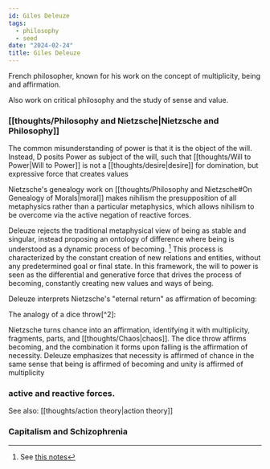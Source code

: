 ```yaml
---
id: Giles Deleuze
tags:
  - philosophy
  - seed
date: "2024-02-24"
title: Giles Deleuze
---
```


French philosopher, known for his work on the concept of multiplicity, being and affirmation.

Also work on critical philosophy and the study of sense and value.

### [[thoughts/Philosophy and Nietzsche|Nietzsche and Philosophy]]

The common misunderstanding of power is that it is the object of the will. Instead, D posits Power as subject of the will, such that [[thoughts/Will to Power|Will to Power]] is not a [[thoughts/desire|desire]] for domination, but expressive force that creates values


Nietzsche's genealogy work on [[thoughts/Philosophy and Nietzsche#On Genealogy of Morals|moral]] makes nihilism the presupposition of all metaphysics rather than a particular metaphysics, which allows nihilism to be overcome via the active negation of reactive forces.

Deleuze rejects the traditional metaphysical view of being as stable and singular, instead proposing an ontology of difference where being is understood as a dynamic process of becoming. [^1] This process is characterized by the constant creation of new relations and entities, without any predetermined goal or final state. In this framework, the will to power is seen as the differential and generative force that drives the process of becoming, constantly creating new values and ways of being.

Deleuze interprets Nietzsche's "eternal return" as affirmation of becoming:

The analogy of a dice throw[^2]:

Nietzsche turns chance into an affirmation, identifying it with multiplicity, fragments, parts, and [[thoughts/Chaos|chaos]]. The dice throw affirms becoming, and the combination it forms upon falling is the affirmation of necessity. Deleuze emphasizes that necessity is affirmed of chance in the same sense that being is affirmed of becoming and unity is affirmed of multiplicity

### active and reactive forces.

See also: [[thoughts/action theory|action theory]]

### Capitalism and Schizophrenia

[^1]: See [this notes](https://faculty.fordham.edu/tampio/Tampio%20-%20Multiplicity.pdf)
